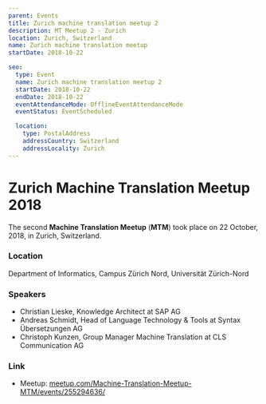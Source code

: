 ```yaml
---
parent: Events
title: Zurich machine translation meetup 2
description: MT Meetup 2 - Zurich
location: Zurich, Switzerland
name: Zurich machine translation meetup
startDate: 2018-10-22

seo:
  type: Event
  name: Zurich machine translation meetup 2
  startDate: 2018-10-22
  endDate: 2018-10-22
  eventAttendanceMode: OfflineEventAttendanceMode
  eventStatus: EventScheduled

  location:
    type: PostalAddress
    addressCountry: Switzerland
    addressLocality: Zurich
---
```


# Zurich Machine Translation Meetup 2018

The second **Machine Translation Meetup** (**MTM**) took place on 22 October, 2018, in Zurich, Switzerland.

### Location

Department of Informatics, Campus Zürich Nord, Universität Zürich-Nord

### Speakers

- Christian Lieske, Knowledge Architect at SAP AG
- Andreas Schmidt, Head of Language Technology & Tools at Syntax Übersetzungen AG
- Christoph Kunzen, Group Manager Machine Translation at CLS Communication AG

### Link

- Meetup: [meetup.com/Machine-Translation-Meetup-MTM/events/255294636/](https://www.meetup.com/Machine-Translation-Meetup-MTM/events/255294636/)
